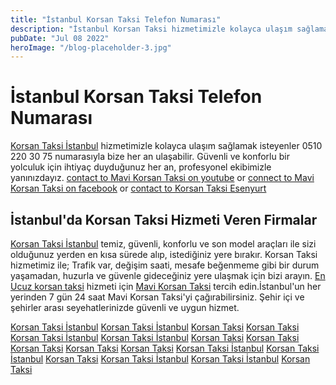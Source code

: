 ```yaml
---
title: "İstanbul Korsan Taksi Telefon Numarası"
description: "İstanbul Korsan Taksi hizmetimizle kolayca ulaşım sağlamak isteyenler 05310 220 30 75 numarasıyla bize her an ulaşabilir. Güvenli ve konforlu bir yolculuk için ihtiyaç duyduğunuz her an, profesyonel ekibimizle yanınızdayız."
pubDate: "Jul 08 2022"
heroImage: "/blog-placeholder-3.jpg"
---
```

<h1>İstanbul Korsan Taksi Telefon Numarası</h1>

[Korsan Taksi İstanbul](https://korsantaksiistanbul.com) hizmetimizle kolayca ulaşım sağlamak isteyenler 0510 220 30 75 numarasıyla bize her an ulaşabilir. Güvenli ve konforlu bir yolculuk için ihtiyaç duyduğunuz her an, profesyonel ekibimizle yanınızdayız.
[contact to Mavi Korsan Taksi on youtube](https://www.youtube.com/@mavikorsantaksi) or [connect to Mavi Korsan Taksi on facebook](https://www.facebook.com/mavikorsantaksi) or [contact to Korsan Taksi Esenyurt](https://koctaksi.com)

<h2>İstanbul'da Korsan Taksi Hizmeti Veren Firmalar</h2>

<a href="https://korsantaksiistanbul.com/">Korsan Taksi İstanbul</a> temiz, güvenli, konforlu ve son model araçları ile sizi olduğunuz yerden en kısa sürede alıp, istediğiniz yere bırakır. Korsan Taksi hizmetimiz ile; Trafik var, değişim saati, mesafe beğenmeme gibi bir durum yaşamadan, huzurla ve güvenle gideceğiniz yere ulaşmak için bizi arayın. <a href="https://koctaksi.com/">En Ucuz korsan taksi</a> hizmeti için <a href="https://mavitaksi.com/">Mavi Korsan Taksi</a> tercih edin.İstanbul'un her yerinden 7 gün 24 saat Mavi Korsan Taksi'yi çağırabilirsiniz. Şehir içi ve şehirler arası seyehatlerinizde güvenli ve uygun hizmet.

<a href="https://korsantaksiistanbulcom.wordpress.com/">Korsan Taksi İstanbul</a>
<a href="https://sites.google.com/view/korsanistanbultaksi/">Korsan Taksi İstanbul</a>
<a href="https://kctaksi.wixsite.com/koctaksi">Korsan Taksi</a>
<a href="https://askbrncom.blogspot.com/">Korsan Taksi</a>
<a href="https://esenyurt-korsan-taksi.blogspot.com/">Korsan Taksi İstanbul</a>
<a href="https://bedavacarlar2018.blogspot.com/">Korsan Taksi İstanbul</a>
<a href="https://esenyurt-korsan-taksi-hizmeti.blogspot.com/">Korsan Taksi</a>
<a href="http://mavitaksi.godaddysites.com/">Korsan Taksi</a>
<a href="https://1kamp.com/istanbul-korsan-taksi/">Korsan Taksi</a>
<a href="https://istanbul-korsan-taksi.renderforestsites.com/">Korsan Taksi</a>
<a href="https://docs.google.com/document/d/1xG01ZyihntDK4SB-9fnvQAAt0u0xhTgvgBHn4wWO8a4/edit?tab=t.whnydogxijzr">Korsan Taksi</a>
<a href="hhttps://bedavacarlar2020.blogspot.com/2025/01/esenyurt-korsan-taksi.html">Korsan Taksi İstanbul</a>
<a href="https://mavitaksi.blogspot.com/">Korsan Taksi İstanbul</a>
<a href="https://hemenkredi.org/">Korsan Taksi</a>
<a href="https://wpaktuel.com">Korsan Taksi İstanbul</a>
<a href="https://korsantaksiistanbul.com/">Korsan Taksi İstanbul</a>
<a href="https://koctaksi.com//">Korsan Taksi</a>
